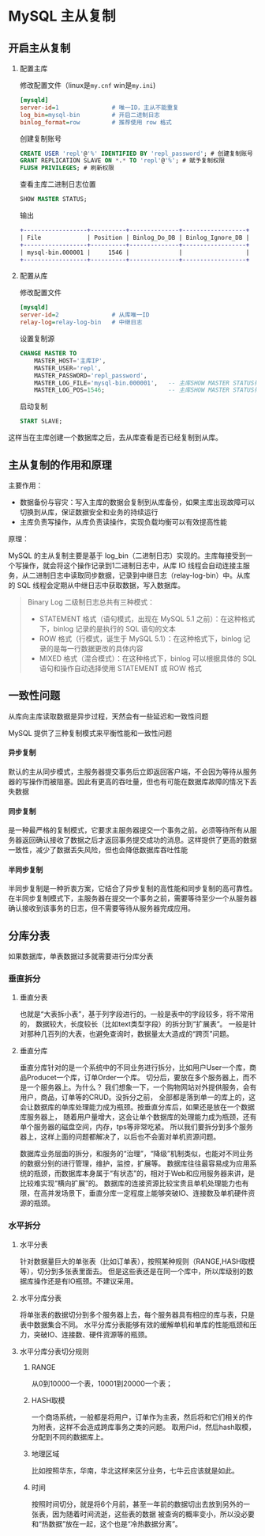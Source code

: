 # MySQL 主从复制

## 开启主从复制

1. 配置主库

   修改配置文件（linux是`my.cnf` win是`my.ini`)

   ```ini
   [mysqld]
   server-id=1               # 唯一ID，主从不能重复
   log_bin=mysql-bin         # 开启二进制日志
   binlog_format=row         # 推荐使用 row 格式
   ```

   创建复制账号

   ```sql
   CREATE USER 'repl'@'%' IDENTIFIED BY 'repl_password'; # 创建复制账号
   GRANT REPLICATION SLAVE ON *.* TO 'repl'@'%'; # 赋予复制权限
   FLUSH PRIVILEGES; # 刷新权限
   ```

   查看主库二进制日志位置

   ```sql
   SHOW MASTER STATUS;
   ```

   输出

   ```diff
   +------------------+----------+--------------+------------------+
   | File             | Position | Binlog_Do_DB | Binlog_Ignore_DB |
   +------------------+----------+--------------+------------------+
   | mysql-bin.000001 |     1546 |              |                  |
   +------------------+----------+--------------+------------------+
   ```

2. 配置从库

   修改配置文件

   ```ini
   [mysqld]
   server-id=2               # 从库唯一ID
   relay-log=relay-log-bin   # 中继日志
   ```

   设置复制源

   ```sql
   CHANGE MASTER TO
       MASTER_HOST='主库IP',
       MASTER_USER='repl',
       MASTER_PASSWORD='repl_password',
       MASTER_LOG_FILE='mysql-bin.000001',   -- 主库SHOW MASTER STATUS得到
       MASTER_LOG_POS=1546;                  -- 主库SHOW MASTER STATUS得到
   ```

   启动复制

   ```sql
   START SLAVE;
   ```

这样当在主库创建一个数据库之后，去从库查看是否已经复制到从库。

## 主从复制的作用和原理

主要作用：

- 数据备份与容灾：写入主库的数据会复制到从库备份，如果主库出现故障可以切换到从库，保证数据安全和业务的持续运行
- 主库负责写操作，从库负责读操作，实现负载均衡可以有效提高性能

原理：

MySQL 的主从复制主要是基于 log_bin（二进制日志）实现的。主库每接受到一个写操作，就会将这个操作记录到1二进制日志中，从库 IO 线程会自动连接主服务，从二进制日志中读取同步数据，记录到中继日志（relay-log-bin）中。从库的 SQL  线程会定期从中继日志中获取数据，写入数据库。

> Binary Log 二级制日志总共有三种模式：
>
> - STATEMENT 格式（语句模式，出现在 MySQL 5.1 之前）：在这种格式下，binlog 记录的是执行的 SQL 语句的文本
> - ROW 格式（行模式，诞生于 MySQL 5.1）：在这种格式下，binlog 记录的是每一行数据更改的具体内容
> - MIXED 格式（混合模式）：在这种格式下，binlog 可以根据具体的 SQL 语句和操作自动选择使用 STATEMENT 或 ROW 格式

## 一致性问题

从库向主库读取数据是异步过程，天然会有一些延迟和一致性问题

MySQL 提供了三种复制模式来平衡性能和一致性问题

#### 异步复制

默认的主从同步模式，主服务器提交事务后立即返回客户端，不会因为等待从服务器的写操作而被阻塞。因此有更高的吞吐量，但也有可能在数据库故障的情况下丢失数据

#### 同步复制

是一种最严格的复制模式，它要求主服务器提交一个事务之前。必须等待所有从服务器返回确认接收了数据之后才返回事务提交成功的消息。这样提供了更高的数据一致性，减少了数据丢失风险，但也会降低数据库吞吐性能

#### 半同步复制

半同步复制是一种折衷方案，它结合了异步复制的高性能和同步复制的高可靠性。在半同步复制模式下，主服务器在提交一个事务之前，需要等待至少一个从服务器确认接收到该事务的日志，但不需要等待从服务器完成应用。

## 分库分表

如果数据库，单表数据过多就需要进行分库分表

### 垂直拆分

1. 垂直分表

   也就是“大表拆小表”，基于列字段进行的。一般是表中的字段较多，将不常用的， 数据较大，长度较长（比如text类型字段）的拆分到“扩展表“。 一般是针对那种几百列的大表，也避免查询时，数据量太大造成的“跨页”问题。

2. 垂直分库

   垂直分库针对的是一个系统中的不同业务进行拆分，比如用户User一个库，商品Producet一个库，订单Order一个库。 切分后，要放在多个服务器上，而不是一个服务器上。为什么？ 我们想象一下，一个购物网站对外提供服务，会有用户，商品，订单等的CRUD。没拆分之前， 全部都是落到单一的库上的，这会让数据库的单库处理能力成为瓶颈。按垂直分库后，如果还是放在一个数据库服务器上， 随着用户量增大，这会让单个数据库的处理能力成为瓶颈，还有单个服务器的磁盘空间，内存，tps等非常吃紧。 所以我们要拆分到多个服务器上，这样上面的问题都解决了，以后也不会面对单机资源问题。

   数据库业务层面的拆分，和服务的“治理”，“降级”机制类似，也能对不同业务的数据分别的进行管理，维护，监控，扩展等。 数据库往往最容易成为应用系统的瓶颈，而数据库本身属于“有状态”的，相对于Web和应用服务器来讲，是比较难实现“横向扩展”的。 数据库的连接资源比较宝贵且单机处理能力也有限，在高并发场景下，垂直分库一定程度上能够突破IO、连接数及单机硬件资源的瓶颈。

### 水平拆分

1. 水平分表

   针对数据量巨大的单张表（比如订单表），按照某种规则（RANGE,HASH取模等），切分到多张表里面去。 但是这些表还是在同一个库中，所以库级别的数据库操作还是有IO瓶颈。不建议采用。

2. 水平分库分表

   将单张表的数据切分到多个服务器上去，每个服务器具有相应的库与表，只是表中数据集合不同。 水平分库分表能够有效的缓解单机和单库的性能瓶颈和压力，突破IO、连接数、硬件资源等的瓶颈。

3. 水平分库分表切分规则

   1. RANGE

      从0到10000一个表，10001到20000一个表；

   2. HASH取模

      一个商场系统，一般都是将用户，订单作为主表，然后将和它们相关的作为附表，这样不会造成跨库事务之类的问题。 取用户id，然后hash取模，分配到不同的数据库上。

   3. 地理区域

      比如按照华东，华南，华北这样来区分业务，七牛云应该就是如此。

   4. 时间

      按照时间切分，就是将6个月前，甚至一年前的数据切出去放到另外的一张表，因为随着时间流逝，这些表的数据 被查询的概率变小，所以没必要和“热数据”放在一起，这个也是“冷热数据分离”。

